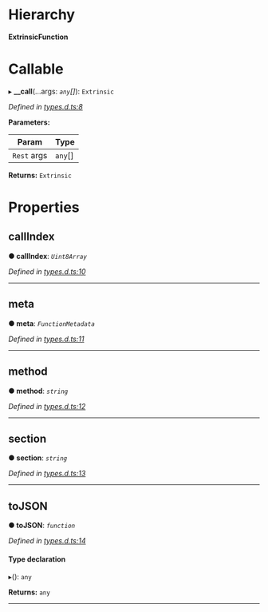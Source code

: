 

# Hierarchy

**ExtrinsicFunction**

# Callable
▸ **__call**(...args: *`any`[]*): `Extrinsic`

*Defined in [types.d.ts:8](https://github.com/polkadot-js/api/blob/bcf06cd/packages/type-extrinsics/src/types.d.ts#L8)*

**Parameters:**

| Param | Type |
| ------ | ------ |
| `Rest` args | `any`[] |

**Returns:** `Extrinsic`

# Properties

<a id="callindex"></a>

##  callIndex

**● callIndex**: *`Uint8Array`*

*Defined in [types.d.ts:10](https://github.com/polkadot-js/api/blob/bcf06cd/packages/type-extrinsics/src/types.d.ts#L10)*

___
<a id="meta"></a>

##  meta

**● meta**: *`FunctionMetadata`*

*Defined in [types.d.ts:11](https://github.com/polkadot-js/api/blob/bcf06cd/packages/type-extrinsics/src/types.d.ts#L11)*

___
<a id="method"></a>

##  method

**● method**: *`string`*

*Defined in [types.d.ts:12](https://github.com/polkadot-js/api/blob/bcf06cd/packages/type-extrinsics/src/types.d.ts#L12)*

___
<a id="section"></a>

##  section

**● section**: *`string`*

*Defined in [types.d.ts:13](https://github.com/polkadot-js/api/blob/bcf06cd/packages/type-extrinsics/src/types.d.ts#L13)*

___
<a id="tojson"></a>

##  toJSON

**● toJSON**: *`function`*

*Defined in [types.d.ts:14](https://github.com/polkadot-js/api/blob/bcf06cd/packages/type-extrinsics/src/types.d.ts#L14)*

#### Type declaration
▸(): `any`

**Returns:** `any`

___

